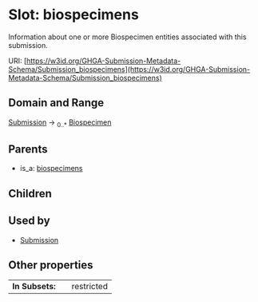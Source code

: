 
# Slot: biospecimens


Information about one or more Biospecimen entities associated with this submission.

URI: [https://w3id.org/GHGA-Submission-Metadata-Schema/Submission_biospecimens](https://w3id.org/GHGA-Submission-Metadata-Schema/Submission_biospecimens)


## Domain and Range

[Submission](Submission.md) &#8594;  <sub>0..\*</sub> [Biospecimen](Biospecimen.md)

## Parents

 *  is_a: [biospecimens](biospecimens.md)

## Children


## Used by

 * [Submission](Submission.md)

## Other properties

|  |  |  |
| --- | --- | --- |
| **In Subsets:** | | restricted |

